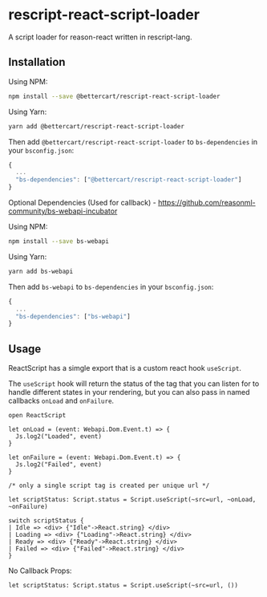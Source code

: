 
# rescript-react-script-loader

A script loader for reason-react written in rescript-lang.

## Installation

Using NPM:

```sh
npm install --save @bettercart/rescript-react-script-loader
```

Using Yarn:

```sh
yarn add @bettercart/rescript-react-script-loader
```

Then add `@bettercart/rescript-react-script-loader` to `bs-dependencies` in your `bsconfig.json`:
```js
{
  ...
  "bs-dependencies": ["@bettercart/rescript-react-script-loader"]
}
```

Optional Dependencies (Used for callback) - https://github.com/reasonml-community/bs-webapi-incubator

Using NPM:

```sh
npm install --save bs-webapi
```

Using Yarn:

```sh
yarn add bs-webapi
```

Then add `bs-webapi` to `bs-dependencies` in your `bsconfig.json`:
```js
{
  ...
  "bs-dependencies": ["bs-webapi"]
}
```

## Usage 

ReactScript has a simgle export that is a custom react hook `useScript`.

The `useScript` hook will return the status of the tag that you can listen for to handle different states in your
rendering, but you can also pass in named callbacks `onLoad` and `onFailure`.

```re
open ReactScript

let onLoad = (event: Webapi.Dom.Event.t) => {
  Js.log2("Loaded", event)
}

let onFailure = (event: Webapi.Dom.Event.t) => {
  Js.log2("Failed", event)
}

/* only a single script tag is created per unique url */

let scriptStatus: Script.status = Script.useScript(~src=url, ~onLoad, ~onFailure)

switch scriptStatus {
| Idle => <div> {"Idle"->React.string} </div>
| Loading => <div> {"Loading"->React.string} </div>
| Ready => <div> {"Ready"->React.string} </div>
| Failed => <div> {"Failed"->React.string} </div>
}
```

No Callback Props:

```re
let scriptStatus: Script.status = Script.useScript(~src=url, ())
```
